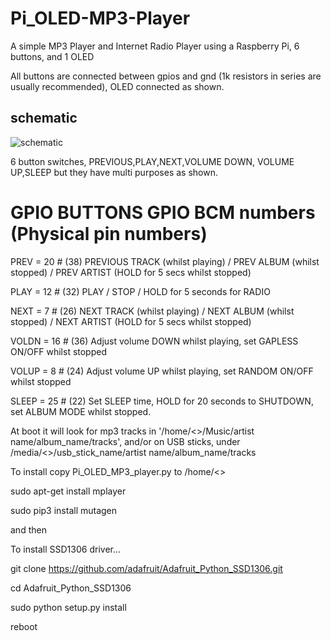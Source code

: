 # Pi_OLED-MP3-Player

A simple MP3 Player and Internet Radio Player using a Raspberry Pi, 6 buttons, and 1 OLED

All buttons are connected between gpios and gnd (1k resistors in series are usually recommended), OLED connected as shown. 

## schematic

![schematic](schematic.jpg)

6 button switches, PREVIOUS,PLAY,NEXT,VOLUME DOWN, VOLUME UP,SLEEP but they have multi purposes as shown.

# GPIO BUTTONS GPIO BCM numbers (Physical pin numbers)

PREV   = 20 # (38) PREVIOUS TRACK  (whilst playing) / PREV ALBUM (whilst stopped) / PREV ARTIST (HOLD for 5 secs whilst stopped) 

PLAY   = 12 # (32) PLAY / STOP / HOLD for 5 seconds for RADIO 

NEXT   = 7  # (26) NEXT TRACK (whilst playing) / NEXT ALBUM (whilst stopped) / NEXT ARTIST (HOLD for 5 secs whilst stopped) 

VOLDN  = 16 # (36) Adjust volume DOWN whilst playing, set GAPLESS ON/OFF whilst stopped

VOLUP  = 8  # (24) Adjust volume UP whilst playing, set RANDOM ON/OFF whilst stopped

SLEEP  = 25 # (22) Set SLEEP time, HOLD for 20 seconds to SHUTDOWN, set ALBUM MODE whilst stopped.


At boot it will look for mp3 tracks in '/home/<<user>>/Music/artist name/album_name/tracks', 
and/or on USB sticks, under /media/<<user>>/usb_stick_name/artist name/album_name/tracks

To install copy Pi_OLED_MP3_player.py to /home/<<user>>

sudo apt-get install mplayer

sudo pip3 install mutagen

and then

 To install SSD1306 driver...
 
 git clone https://github.com/adafruit/Adafruit_Python_SSD1306.git
 
 cd Adafruit_Python_SSD1306
 
 sudo python setup.py install
 
 reboot



